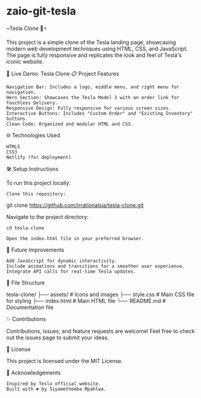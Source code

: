 # zaio-git-tesla
~Tesla Clone 🚗⚡️

This project is a simple clone of the Tesla landing page, showcasing modern web development techniques using HTML, CSS, and JavaScript. The page is fully responsive and replicates the look and feel of Tesla's iconic website.

🚀 Live Demo: Tesla Clone
📋 Project Features

    Navigation Bar: Includes a logo, middle menu, and right menu for navigation.
    Hero Section: Showcases the Tesla Model 3 with an order link for Touchless Delivery.
    Responsive Design: Fully responsive for various screen sizes.
    Interactive Buttons: Includes "Custom Order" and "Existing Inventory" buttons.
    Clean Code: Organized and modular HTML and CSS.

🌐 Technologies Used

    HTML5
    CSS3
    Netlify (for deployment)

🛠️ Setup Instructions

To run this project locally:

    Clone this repository:

git clone https://github.com/irrationalsia/tesla-clone.git

Navigate to the project directory:

    cd tesla-clone

    Open the index.html file in your preferred browser.

🚧 Future Improvements

    Add JavaScript for dynamic interactivity.
    Include animations and transitions for a smoother user experience.
    Integrate API calls for real-time Tesla updates.

📂 File Structure

tesla-clone/
├── assets/            # Icons and images
├── style.css          # Main CSS file for styling
├── index.html         # Main HTML file
└── README.md          # Documentation file


✨ Contributions

Contributions, issues, and feature requests are welcome! Feel free to check out the issues page to submit your ideas.

📜 License

This project is licensed under the MIT License.

🙌 Acknowledgements

    Inspired by Tesla official website.
    Built with ❤️ by Siyamethemba Mpahlwa.

